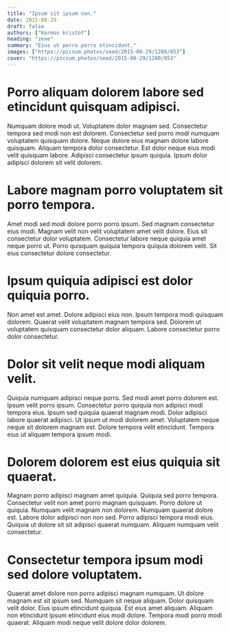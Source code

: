 ```yaml
---
title: "Ipsum sit ipsum non."
date: 2015-08-29
draft: false 
authors: ["Kormos kristóf"]
heading: "zene"
summary: "Eius ut porro porro etincidunt."
images: ["https://picsum.photos/seed/2015-08-29/1280/853"]
cover: "https://picsum.photos/seed/2015-08-29/1280/853"
---
```

# Porro aliquam dolorem labore sed etincidunt quisquam adipisci.        
Numquam dolore modi ut. Voluptatem dolor magnam sed. Consectetur tempora sed modi non est dolorem. Consectetur sed porro modi numquam voluptatem quisquam dolore. Neque dolore eius magnam dolore labore quisquam. Aliquam tempora dolor consectetur. Est dolor neque eius modi velit quisquam labore. Adipisci consectetur ipsum quiquia. Ipsum dolor adipisci dolorem sit velit dolorem.

# Labore magnam porro voluptatem sit porro tempora.        
Amet modi sed modi dolore porro porro ipsum. Sed magnam consectetur eius modi. Magnam velit non velit voluptatem amet velit dolore. Eius sit consectetur dolor voluptatem. Consectetur labore neque quiquia amet neque porro ut. Porro quisquam quiquia tempora quiquia dolorem velit. Sit eius consectetur dolore consectetur.

# Ipsum quiquia adipisci est dolor quiquia porro.        
Non amet est amet. Dolore adipisci eius non. Ipsum tempora modi quisquam dolorem. Quaerat velit voluptatem magnam tempora sed. Dolorem ut voluptatem quisquam consectetur dolor aliquam. Labore consectetur porro dolor consectetur.

# Dolor sit velit neque modi aliquam velit.        
Quiquia numquam adipisci neque porro. Sed modi amet porro dolorem est. Ipsum velit porro ipsum. Consectetur porro quiquia non adipisci modi tempora eius. Ipsum sed quiquia quaerat magnam modi. Dolor adipisci labore quaerat adipisci. Ut ipsum ut modi dolorem amet. Voluptatem neque neque sit dolorem magnam est. Dolore tempora velit etincidunt. Tempora eius ut aliquam tempora ipsum modi.

# Dolorem dolorem est eius quiquia sit quaerat.        
Magnam porro adipisci magnam amet quiquia. Quiquia sed porro tempora. Consectetur velit non amet porro magnam quisquam. Porro dolore ut quiquia. Numquam velit magnam non dolorem. Numquam quaerat dolore est. Labore dolor adipisci non non sed. Porro adipisci tempora modi eius. Quiquia ut dolore sit sit adipisci quaerat numquam. Aliquam numquam velit consectetur.

# Consectetur tempora ipsum modi sed dolore voluptatem.        
Quaerat amet dolore non porro adipisci magnam numquam. Ut dolore magnam est sit ipsum sed. Numquam sit neque aliquam. Dolor quisquam velit dolor. Eius ipsum etincidunt quiquia. Est eius amet aliquam. Aliquam non etincidunt ipsum etincidunt eius modi dolore. Tempora modi porro modi quaerat. Aliquam modi neque velit dolore dolor dolorem.


